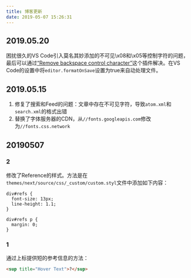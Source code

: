 ```yaml
---
title: 博客更新
date: 2019-05-07 15:26:31
---
```


## 2019.05.20

困扰很久的VS Code引入莫名其妙添加的不可见\x08和\x05等控制字符的问题，最后可以通过[“Remove backspace control character”](https://marketplace.visualstudio.com/items?itemName=satokaz.vscode-bs-ctrlchar-remover)这个插件解决。在VS Code的设置中将`editor.formatOnSave`设置为true来自动处理文件。

## 2019.05.15

1. 修复了搜索和Feed的问题：文章中存在不可见字符，导致`atom.xml`和`search.xml`的格式出错
2. 替换了字体服务器的CDN，从`//fonts.googleapis.com`修改为`//fonts.css.network`

## 20190507

### 2
修改了Reference的样式。方法是在`themes/next/source/css/_custom/custom.styl`文件中添加如下内容：

```styl
div#refs {
  font-size: 13px;
  line-height: 1.1;
}

div#refs p {
  margin: 0;
}
```

### 1

通过上标提供短的参考信息的方法：

```html
<sup title="Hover Text">?</sup>
```
